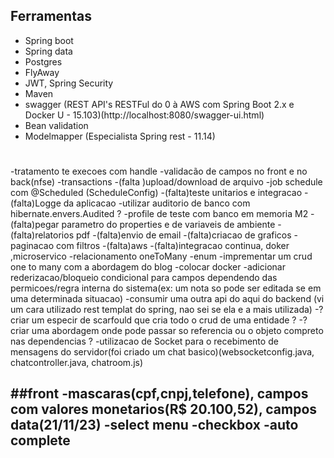 ## Ferramentas
- Spring boot 
- Spring data 
- Postgres
- FlyAway
- JWT, Spring Security
- Maven
- swagger (REST API's RESTFul do 0 à AWS com Spring Boot 2.x e Docker U - 15.103)(http://localhost:8080/swagger-ui.html)
- Bean validation
- Modelmapper   (Especialista Spring rest - 11.14)

# 
-tratamento te execoes com handle
-validacão de campos no front e no back(nfse)
-transactions 
-(falta )upload/download de arquivo
-job schedule com @Scheduled  (ScheduleConfig)
-(falta)teste unitarios e integracao
-(falta)Logge da aplicacao
-utilizar auditorio de banco com hibernate.envers.Audited ?
-profile de teste com banco em memoria M2
-(falta)pegar parametro do properties e de variaveis de ambiente 
-(falta)relatorios pdf 
-(falta)envio de email 
-(falta)criacao de graficos
-paginacao com filtros 
-(falta)aws
-(falta)integracao continua, doker ,microservico 
-relacionamento oneToMany
-enum
-imprementar um crud one to many com a abordagem do blog 
-colocar docker
-adicionar rederizacao/bloqueio condicional para campos dependendo das permicoes/regra interna do sistema(ex: um nota so pode ser editada se em uma determinada situacao)
-consumir uma outra api do aqui do backend (vi um cara utilizado rest templat do spring, nao sei se ela e a mais utilizada)
-?criar um especir de scarfould que cria todo o crud de uma entidade ?
-?criar uma abordagem onde pode passar so referencia ou o objeto compreto nas dependencias ?
-utilizacao de Socket para o recebimento de mensagens do servidor(foi criado um chat basico)(websocketconfig.java, chatcontroller.java, chatroom.js)


##front 
-mascaras(cpf,cnpj,telefone), campos com valores monetarios(R$ 20.100,52), campos data(21/11/23)
-select menu 
-checkbox
-auto complete
-
